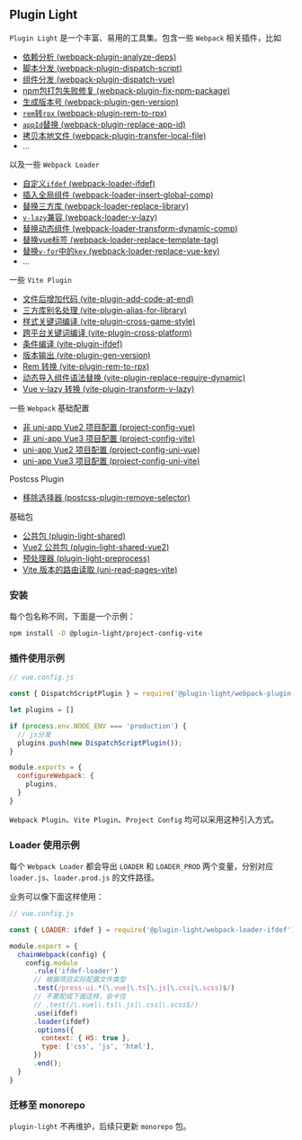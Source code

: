 <!-- 复制到 docs时，去掉“详细文档”，链接替换: zh/ => zh/ -->
## Plugin Light

`Plugin Light` 是一个丰富、易用的工具集。包含一些 `Webpack` 相关插件，比如

- [依赖分析 (webpack-plugin-analyze-deps)](./zh/webpack-plugin-analyze-deps/)
- [脚本分发 (webpack-plugin-dispatch-script)](./zh/webpack-plugin-dispatch-script/)
- [组件分发 (webpack-plugin-dispatch-vue)](./zh/webpack-plugin-dispatch-vue/)
- [npm包打包失败修复 (webpack-plugin-fix-npm-package)](./zh/webpack-plugin-fix-npm-package/)
- [生成版本号 (webpack-plugin-gen-version)](./zh/webpack-plugin-gen-version/)
- [`rem`转`rpx` (webpack-plugin-rem-to-rpx)](./zh/webpack-plugin-rem-to-rpx/)
- [`appId`替换 (webpack-plugin-replace-app-id)](./zh/webpack-plugin-replace-app-id/)
- [拷贝本地文件 (webpack-plugin-transfer-local-file)](./zh/webpack-plugin-transfer-local-file/)
- ...


以及一些 `Webpack Loader`

- [自定义`ifdef` (webpack-loader-ifdef)](./zh/webpack-loader-ifdef/)
- [插入全局组件 (webpack-loader-insert-global-comp)](./zh/webpack-loader-insert-global-comp/)
- [替换三方库 (webpack-loader-replace-library)](./zh/webpack-loader-replace-library/)
- [`v-lazy`兼容 (webpack-loader-v-lazy)](./zh/webpack-loader-v-lazy/)
- [替换动态组件 (webpack-loader-transform-dynamic-comp)](./zh/webpack-loader-transform-dynamic-comp/)
- [替换vue标签 (webpack-loader-replace-template-tag)](./zh/webpack-loader-replace-template-tag/)
- [替换`v-for`中的`key` (webpack-loader-replace-vue-key)](./zh/webpack-loader-replace-vue-key/)
- ...


一些 `Vite Plugin`

- [文件后增加代码 (vite-plugin-add-code-at-end)](./zh/vite-plugin-add-code-at-end/)
- [三方库别名处理 (vite-plugin-alias-for-library)](./zh/vite-plugin-alias-for-library/)
- [样式关键词编译 (vite-plugin-cross-game-style)](./zh/vite-plugin-cross-game-style/)
- [跨平台关键词编译 (vite-plugin-cross-platform)](./zh/vite-plugin-cross-platform/)
- [条件编译 (vite-plugin-ifdef)](./zh/vite-plugin-ifdef/)
- [版本输出 (vite-plugin-gen-version)](./zh/vite-plugin-gen-version/)
- [Rem 转换 (vite-plugin-rem-to-rpx)](./zh/vite-plugin-rem-to-rpx/)
- [动态导入组件语法替换 (vite-plugin-replace-require-dynamic)](./zh/vite-plugin-replace-require-dynamic/)
- [Vue v-lazy 转换 (vite-plugin-transform-v-lazy)](./zh/vite-plugin-transform-v-lazy/)

一些 `Webpack` 基础配置

- [非 uni-app Vue2 项目配置 (project-config-vue)](./zh/project-config-vue/)
- [非 uni-app Vue3 项目配置 (project-config-vite)](./zh/project-config-vite/)
- [uni-app Vue2 项目配置 (project-config-uni-vue)](./zh/project-config-uni-vue/)
- [uni-app Vue3 项目配置 (project-config-uni-vite)](./zh/project-config-uni-vite/)

Postcss Plugin

- [移除选择器 (postcss-plugin-remove-selector)](./zh/postcss-plugin-remove-selector/)

基础包

- [公共包 (plugin-light-shared)](./zh/plugin-light-shared/)
- [Vue2 公共包 (plugin-light-shared-vue2)](./zh/plugin-light-shared-vue2/)
- [预处理器 (plugin-light-preprocess)](./zh/plugin-light-preprocess/)
- [Vite 版本的路由读取 (uni-read-pages-vite)](./zh/uni-read-pages-vite/)

### 安装

每个包名称不同，下面是一个示例：

```bash
npm install -D @plugin-light/project-config-vite
```

### 插件使用示例

```js
// vue.config.js

const { DispatchScriptPlugin } = require('@plugin-light/webpack-plugin-dispatch-vue');

let plugins = []

if (process.env.NODE_ENV === 'production') {
  // js分发
  plugins.push(new DispatchScriptPlugin());
}

module.exports = {
  configureWebpack: {
    plugins,
  }
}
```

`Webpack Plugin`、`Vite Plugin`、`Project Config` 均可以采用这种引入方式。


### Loader 使用示例

每个 `Webpack Loader` 都会导出 `LOADER` 和 `LOADER_PROD` 两个变量，分别对应 `loader.js`、`loader.prod.js` 的文件路径。

业务可以像下面这样使用：

```js
// vue.config.js

const { LOADER: ifdef } = require('@plugin-light/webpack-loader-ifdef');

module.export = {
  chainWebpack(config) {
    config.module
      .rule('ifdef-loader')
      // 根据项目实际配置文件类型
      .test(/press-ui.*(\.vue|\.ts|\.js|\.css|\.scss)$/)
      // 不要配成下面这样，会卡住
      // .test(/\.vue|\.ts|\.js|\.css|\.scss$/) 
      .use(ifdef)
      .loader(ifdef)
      .options({
        context: { H5: true },
        type: ['css', 'js', 'html'],
      })
      .end();
  }
}
```

### 迁移至 monorepo 

`plugin-light` 不再维护，后续只更新 `monorepo` 包。


